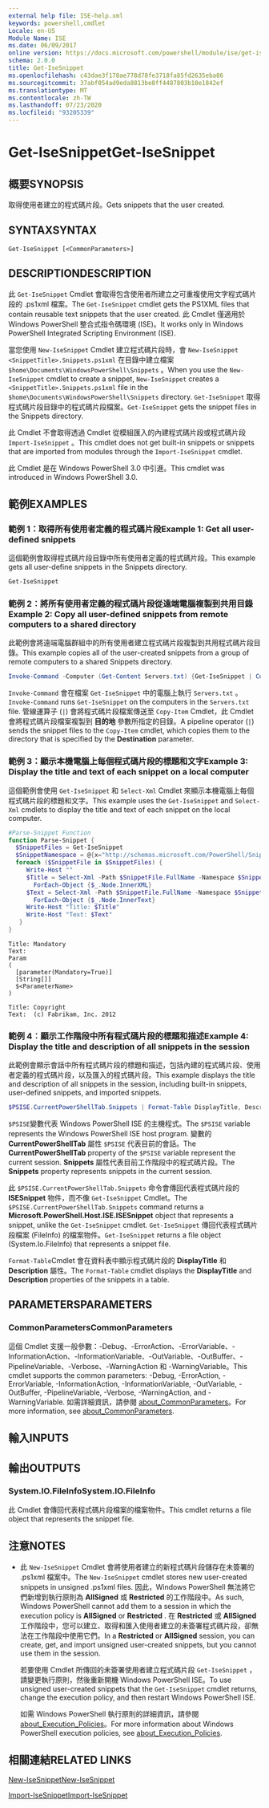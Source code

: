 ```yaml
---
external help file: ISE-help.xml
keywords: powershell,cmdlet
Locale: en-US
Module Name: ISE
ms.date: 06/09/2017
online version: https://docs.microsoft.com/powershell/module/ise/get-isesnippet?view=powershell-5.1&WT.mc_id=ps-gethelp
schema: 2.0.0
title: Get-IseSnippet
ms.openlocfilehash: c43dae3f178ae778d78fe3718fa85fd2635eba86
ms.sourcegitcommit: 37abf054ad9eda8813be8ff4487803b10e1842ef
ms.translationtype: MT
ms.contentlocale: zh-TW
ms.lasthandoff: 07/23/2020
ms.locfileid: "93205339"
---
```

# <span data-ttu-id="26d23-103">Get-IseSnippet</span><span class="sxs-lookup"><span data-stu-id="26d23-103">Get-IseSnippet</span></span>

## <span data-ttu-id="26d23-104">概要</span><span class="sxs-lookup"><span data-stu-id="26d23-104">SYNOPSIS</span></span>
<span data-ttu-id="26d23-105">取得使用者建立的程式碼片段。</span><span class="sxs-lookup"><span data-stu-id="26d23-105">Gets snippets that the user created.</span></span>

## <span data-ttu-id="26d23-106">SYNTAX</span><span class="sxs-lookup"><span data-stu-id="26d23-106">SYNTAX</span></span>

```
Get-IseSnippet [<CommonParameters>]
```

## <span data-ttu-id="26d23-107">DESCRIPTION</span><span class="sxs-lookup"><span data-stu-id="26d23-107">DESCRIPTION</span></span>

<span data-ttu-id="26d23-108">此 `Get-IseSnippet` Cmdlet 會取得包含使用者所建立之可重複使用文字程式碼片段的 .ps1xml 檔案。</span><span class="sxs-lookup"><span data-stu-id="26d23-108">The `Get-IseSnippet` cmdlet gets the PS1XML files that contain reusable text snippets that the user created.</span></span> <span data-ttu-id="26d23-109">此 Cmdlet 僅適用於 Windows PowerShell 整合式指令碼環境 (ISE)。</span><span class="sxs-lookup"><span data-stu-id="26d23-109">It works only in Windows PowerShell Integrated Scripting Environment (ISE).</span></span>

<span data-ttu-id="26d23-110">當您使用 `New-IseSnippet` Cmdlet 建立程式碼片段時，會 `New-IseSnippet` `<SnippetTitle>.Snippets.ps1xml` 在目錄中建立檔案 `$home\Documents\WindowsPowerShell\Snippets` 。</span><span class="sxs-lookup"><span data-stu-id="26d23-110">When you use the `New-IseSnippet` cmdlet to create a snippet, `New-IseSnippet` creates a `<SnippetTitle>.Snippets.ps1xml` file in the `$home\Documents\WindowsPowerShell\Snippets` directory.</span></span>
<span data-ttu-id="26d23-111">`Get-IseSnippet` 取得程式碼片段目錄中的程式碼片段檔案。</span><span class="sxs-lookup"><span data-stu-id="26d23-111">`Get-IseSnippet` gets the snippet files in the Snippets directory.</span></span>

<span data-ttu-id="26d23-112">此 Cmdlet 不會取得透過 Cmdlet 從模組匯入的內建程式碼片段或程式碼片段 `Import-IseSnippet` 。</span><span class="sxs-lookup"><span data-stu-id="26d23-112">This cmdlet does not get built-in snippets or snippets that are imported from modules through the `Import-IseSnippet` cmdlet.</span></span>

<span data-ttu-id="26d23-113">此 Cmdlet 是在 Windows PowerShell 3.0 中引進。</span><span class="sxs-lookup"><span data-stu-id="26d23-113">This cmdlet was introduced in Windows PowerShell 3.0.</span></span>

## <span data-ttu-id="26d23-114">範例</span><span class="sxs-lookup"><span data-stu-id="26d23-114">EXAMPLES</span></span>

### <span data-ttu-id="26d23-115">範例 1：取得所有使用者定義的程式碼片段</span><span class="sxs-lookup"><span data-stu-id="26d23-115">Example 1: Get all user-defined snippets</span></span>

<span data-ttu-id="26d23-116">這個範例會取得程式碼片段目錄中所有使用者定義的程式碼片段。</span><span class="sxs-lookup"><span data-stu-id="26d23-116">This example gets all user-define snippets in the Snippets directory.</span></span>

```powershell
Get-IseSnippet
```

### <span data-ttu-id="26d23-117">範例 2︰將所有使用者定義的程式碼片段從遠端電腦複製到共用目錄</span><span class="sxs-lookup"><span data-stu-id="26d23-117">Example 2: Copy all user-defined snippets from remote computers to a shared directory</span></span>

<span data-ttu-id="26d23-118">此範例會將遠端電腦群組中的所有使用者建立程式碼片段複製到共用程式碼片段目錄。</span><span class="sxs-lookup"><span data-stu-id="26d23-118">This example copies all of the user-created snippets from a group of remote computers to a shared Snippets directory.</span></span>

```powershell
Invoke-Command -Computer (Get-Content Servers.txt) {Get-IseSnippet | Copy-Item -Destination \\Server01\Share01\Snippets}
```

<span data-ttu-id="26d23-119">`Invoke-Command` 會在檔案 `Get-IseSnippet` 中的電腦上執行 `Servers.txt` 。</span><span class="sxs-lookup"><span data-stu-id="26d23-119">`Invoke-Command` runs `Get-IseSnippet` on the computers in the `Servers.txt` file.</span></span> <span data-ttu-id="26d23-120">管線運算子 (`|`) 會將程式碼片段檔案傳送至 `Copy-Item` Cmdlet，此 Cmdlet 會將程式碼片段檔案複製到 **目的地** 參數所指定的目錄。</span><span class="sxs-lookup"><span data-stu-id="26d23-120">A pipeline operator (`|`) sends the snippet files to the `Copy-Item` cmdlet, which copies them to the directory that is specified by the **Destination** parameter.</span></span>

### <span data-ttu-id="26d23-121">範例 3：顯示本機電腦上每個程式碼片段的標題和文字</span><span class="sxs-lookup"><span data-stu-id="26d23-121">Example 3: Display the title and text of each snippet on a local computer</span></span>

<span data-ttu-id="26d23-122">這個範例會使用 `Get-IseSnippet` 和 `Select-Xml` Cmdlet 來顯示本機電腦上每個程式碼片段的標題和文字。</span><span class="sxs-lookup"><span data-stu-id="26d23-122">This example uses the `Get-IseSnippet` and `Select-Xml` cmdlets to display the title and text of each snippet on the local computer.</span></span>

```powershell
#Parse-Snippet Function
function Parse-Snippet {
  $SnippetFiles = Get-IseSnippet
  $SnippetNamespace = @{x="http://schemas.microsoft.com/PowerShell/Snippets"}
  foreach ($SnippetFile in $SnippetFiles) {
     Write-Host ""
     $Title = Select-Xml -Path $SnippetFile.FullName -Namespace $SnippetNamespace -XPath "//x:Title" |
       ForEach-Object {$_.Node.InnerXML}
     $Text = Select-Xml -Path $SnippetFile.FullName -Namespace $SnippetNamespace -XPath "//x:Script" |
       ForEach-Object {$_.Node.InnerText}
     Write-Host "Title: $Title"
     Write-Host "Text: $Text"
   }
}
```

```Output
Title: Mandatory
Text:
Param
(
  [parameter(Mandatory=True)]
  [String[]]
  $<ParameterName>
)

Title: Copyright
Text:  (c) Fabrikam, Inc. 2012
```

### <span data-ttu-id="26d23-123">範例 4︰顯示工作階段中所有程式碼片段的標題和描述</span><span class="sxs-lookup"><span data-stu-id="26d23-123">Example 4: Display the title and description of all snippets in the session</span></span>

<span data-ttu-id="26d23-124">此範例會顯示會話中所有程式碼片段的標題和描述，包括內建的程式碼片段、使用者定義的程式碼片段，以及匯入的程式碼片段。</span><span class="sxs-lookup"><span data-stu-id="26d23-124">This example displays the title and description of all snippets in the session, including built-in snippets, user-defined snippets, and imported snippets.</span></span>

```powershell
$PSISE.CurrentPowerShellTab.Snippets | Format-Table DisplayTitle, Description
```

<span data-ttu-id="26d23-125">`$PSISE`變數代表 Windows PowerShell ISE 的主機程式。</span><span class="sxs-lookup"><span data-stu-id="26d23-125">The `$PSISE` variable represents the Windows PowerShell ISE host program.</span></span> <span data-ttu-id="26d23-126">變數的 **CurrentPowerShellTab** 屬性 `$PSISE` 代表目前的會話。</span><span class="sxs-lookup"><span data-stu-id="26d23-126">The **CurrentPowerShellTab** property of the `$PSISE` variable represent the current session.</span></span> <span data-ttu-id="26d23-127">**Snippets** 屬性代表目前工作階段中的程式碼片段。</span><span class="sxs-lookup"><span data-stu-id="26d23-127">The **Snippets** property represents snippets in the current session.</span></span>

<span data-ttu-id="26d23-128">此 `$PSISE.CurrentPowerShellTab.Snippets` 命令會傳回代表程式碼片段的 **ISESnippet** 物件，而不像 `Get-IseSnippet` Cmdlet。</span><span class="sxs-lookup"><span data-stu-id="26d23-128">The `$PSISE.CurrentPowerShellTab.Snippets` command returns a **Microsoft.PowerShell.Host.ISE.ISESnippet** object that represents a snippet, unlike the `Get-IseSnippet` cmdlet.</span></span> <span data-ttu-id="26d23-129">`Get-IseSnippet` 傳回代表程式碼片段檔案 (FileInfo) 的檔案物件。</span><span class="sxs-lookup"><span data-stu-id="26d23-129">`Get-IseSnippet` returns a file object (System.Io.FileInfo) that represents a snippet file.</span></span>

<span data-ttu-id="26d23-130">`Format-Table`Cmdlet 會在資料表中顯示程式碼片段的 **DisplayTitle** 和 **Description** 屬性。</span><span class="sxs-lookup"><span data-stu-id="26d23-130">The `Format-Table` cmdlet displays the **DisplayTitle** and **Description** properties of the snippets in a table.</span></span>

## <span data-ttu-id="26d23-131">PARAMETERS</span><span class="sxs-lookup"><span data-stu-id="26d23-131">PARAMETERS</span></span>

### <span data-ttu-id="26d23-132">CommonParameters</span><span class="sxs-lookup"><span data-stu-id="26d23-132">CommonParameters</span></span>

<span data-ttu-id="26d23-133">這個 Cmdlet 支援一般參數：-Debug、-ErrorAction、-ErrorVariable、-InformationAction、-InformationVariable、-OutVariable、-OutBuffer、-PipelineVariable、-Verbose、-WarningAction 和 -WarningVariable。</span><span class="sxs-lookup"><span data-stu-id="26d23-133">This cmdlet supports the common parameters: -Debug, -ErrorAction, -ErrorVariable, -InformationAction, -InformationVariable, -OutVariable, -OutBuffer, -PipelineVariable, -Verbose, -WarningAction, and -WarningVariable.</span></span> <span data-ttu-id="26d23-134">如需詳細資訊，請參閱 [about_CommonParameters](https://go.microsoft.com/fwlink/?LinkID=113216)。</span><span class="sxs-lookup"><span data-stu-id="26d23-134">For more information, see [about_CommonParameters](https://go.microsoft.com/fwlink/?LinkID=113216).</span></span>

## <span data-ttu-id="26d23-135">輸入</span><span class="sxs-lookup"><span data-stu-id="26d23-135">INPUTS</span></span>

## <span data-ttu-id="26d23-136">輸出</span><span class="sxs-lookup"><span data-stu-id="26d23-136">OUTPUTS</span></span>

### <span data-ttu-id="26d23-137">System.IO.FileInfo</span><span class="sxs-lookup"><span data-stu-id="26d23-137">System.IO.FileInfo</span></span>

<span data-ttu-id="26d23-138">此 Cmdlet 會傳回代表程式碼片段檔案的檔案物件。</span><span class="sxs-lookup"><span data-stu-id="26d23-138">This cmdlet returns a file object that represents the snippet file.</span></span>

## <span data-ttu-id="26d23-139">注意</span><span class="sxs-lookup"><span data-stu-id="26d23-139">NOTES</span></span>

* <span data-ttu-id="26d23-140">此 `New-IseSnippet` Cmdlet 會將使用者建立的新程式碼片段儲存在未簽署的 .ps1xml 檔案中。</span><span class="sxs-lookup"><span data-stu-id="26d23-140">The `New-IseSnippet` cmdlet stores new user-created snippets in unsigned .ps1xml files.</span></span> <span data-ttu-id="26d23-141">因此，Windows PowerShell 無法將它們新增到執行原則為 **AllSigned** 或 **Restricted** 的工作階段中。</span><span class="sxs-lookup"><span data-stu-id="26d23-141">As such, Windows PowerShell cannot add them to a session in which the execution policy is **AllSigned** or **Restricted** .</span></span> <span data-ttu-id="26d23-142">在 **Restricted** 或 **AllSigned** 工作階段中，您可以建立、取得和匯入使用者建立的未簽署程式碼片段，卻無法在工作階段中使用它們。</span><span class="sxs-lookup"><span data-stu-id="26d23-142">In a **Restricted** or **AllSigned** session, you can create, get, and import unsigned user-created snippets, but you cannot use them in the session.</span></span>

  <span data-ttu-id="26d23-143">若要使用 Cmdlet 所傳回的未簽署使用者建立程式碼片段 `Get-IseSnippet` ，請變更執行原則，然後重新開機 Windows PowerShell ISE。</span><span class="sxs-lookup"><span data-stu-id="26d23-143">To use unsigned user-created snippets that the `Get-IseSnippet` cmdlet returns, change the execution policy, and then restart Windows PowerShell ISE.</span></span>

  <span data-ttu-id="26d23-144">如需 Windows PowerShell 執行原則的詳細資訊，請參閱[about_Execution_Policies](../Microsoft.PowerShell.Core/About/about_Execution_Policies.md)。</span><span class="sxs-lookup"><span data-stu-id="26d23-144">For more information about Windows PowerShell execution policies, see [about_Execution_Policies](../Microsoft.PowerShell.Core/About/about_Execution_Policies.md).</span></span>

## <span data-ttu-id="26d23-145">相關連結</span><span class="sxs-lookup"><span data-stu-id="26d23-145">RELATED LINKS</span></span>

[<span data-ttu-id="26d23-146">New-IseSnippet</span><span class="sxs-lookup"><span data-stu-id="26d23-146">New-IseSnippet</span></span>](New-IseSnippet.md)

[<span data-ttu-id="26d23-147">Import-IseSnippet</span><span class="sxs-lookup"><span data-stu-id="26d23-147">Import-IseSnippet</span></span>](Import-IseSnippet.md)
